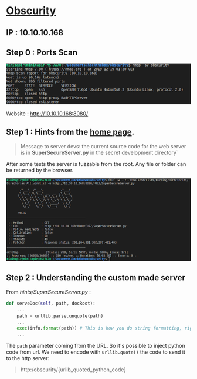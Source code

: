 # [Obscurity](https://www.hackthebox.eu/home/machines/profile/219)
## IP : 10.10.10.168

## **Step 0** : Ports Scan

![Port Scan Result](hints/port_scan.png)

Website : http://10.10.10.168:8080/

## __Step 1__ : Hints from the [home page](http://10.10.10.168:8080/).

> Message to server devs: the current source code for the web server is in __SuperSecureServer.py__ in the secret development directory`

After some tests the server is fuzzable from the root. Any file or folder can be returned by the browser.

![FFUF Report](hints/ffuf_report.png)

## __Step 2__ : Understanding the custom made server

From *hints/SuperSecureServer.py* :
```python
def serveDoc(self, path, docRoot):
    ...
    path = urllib.parse.unquote(path)
    ...
    exec(info.format(path)) # This is how you do string formatting, right?
    ...
```
The `path` parameter coming from the URL. So it's possible to inject python code from url. We need to encode with `urllib.quote()` the code to send it to the http server:

> http:/obscurity/{urlib_quoted_python_code}